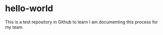 # hello-world
This is a test repository in Github to learn
I am documenting this process for my team
